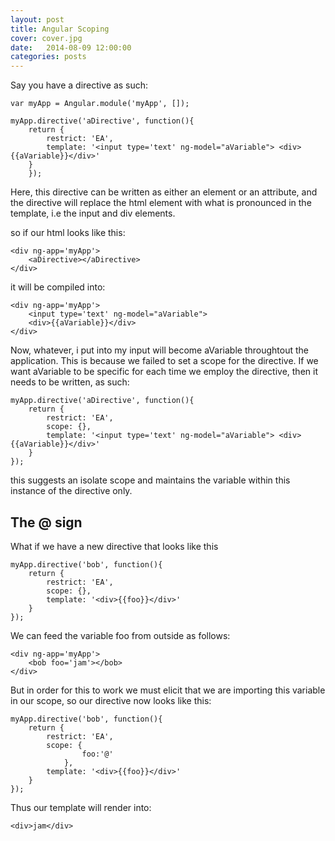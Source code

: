 ```yaml
---
layout: post
title: Angular Scoping
cover: cover.jpg
date:   2014-08-09 12:00:00
categories: posts
---
```







Say you have a directive as such:

	var myApp = Angular.module('myApp', []);

	myApp.directive('aDirective', function(){
		return {
			restrict: 'EA',
			template: '<input type='text' ng-model="aVariable"> <div>{{aVariable}}</div>'
		}
		});

Here, this directive can be written as either an element or an attribute, and the directive will replace the html element with what is pronounced in the template, i.e the input and div elements.

so if our html looks like this:

	<div ng-app='myApp'>
		<aDirective></aDirective>
	</div>

it will be compiled into:

	<div ng-app='myApp'>
		<input type='text' ng-model="aVariable"> 
		<div>{{aVariable}}</div>
	</div>

Now, whatever, i put into my input will become aVariable throughtout the application. This is because we failed to set a scope for the directive. If we want aVariable to be specific for each time we employ the directive, then it needs to be written, as such:

	myApp.directive('aDirective', function(){
		return {
			restrict: 'EA',
			scope: {},
			template: '<input type='text' ng-model="aVariable"> <div>{{aVariable}}</div>'
		}
	});

this suggests an isolate scope and maintains the variable within this instance of the directive only.


## The @ sign

What if we have a new directive that looks like this

	myApp.directive('bob', function(){
		return {
			restrict: 'EA',
			scope: {},
			template: '<div>{{foo}}</div>'
		}
	});

We can feed the variable foo from outside as follows:

	<div ng-app='myApp'>
		<bob foo='jam'></bob>
	</div>

But in order for this to work we must elicit that we are importing this variable in our scope, so our directive now looks like this:

	myApp.directive('bob', function(){
		return {
			restrict: 'EA',
			scope: {
					foo:'@'
				},
			template: '<div>{{foo}}</div>'
		}
	});

Thus our template will render into:

	<div>jam</div>


